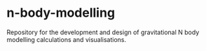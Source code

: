 # n-body-modelling
Repository for the development and design of gravitational N body modelling calculations and visualisations.

